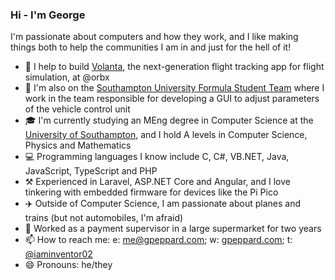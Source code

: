 ### Hi - I'm George

I'm passionate about computers and how they work, and I like making things both to help the communities I am in and just for the hell of it!

- 🔨 I help to build [Volanta](https://volanta.app), the next-generation flight tracking app for flight simulation, at @orbx
- :car: I'm also on the [Southampton University Formula Student Team](https://sufst.co.uk) where I work in the team responsible for developing a GUI to adjust parameters of the vehicle control unit
- 🎓 I'm currently studying an MEng degree in Computer Science at the [University of Southampton](https://ecs.soton.ac.uk), and I hold A levels in Computer Science, Physics and Mathematics
- 💻 Programming languages I know include C, C#, VB.NET, Java, JavaScript, TypeScript and PHP
- ⚒️ Experienced in Laravel, ASP.NET Core and Angular, and I love tinkering with embedded firmware for devices like the Pi Pico
- ✈️ Outside of Computer Science, I am passionate about planes and trains (but not automobiles, I'm afraid)
- 🛒 Worked as a payment supervisor in a large supermarket for two years
- 📫 How to reach me: e: [me@gpeppard.com](me@gpeppard.com); w: [gpeppard.com](https://gpeppard.com); t: [@iaminventor02](https://twitter.com/iaminventor02)
- 😄 Pronouns: he/they
